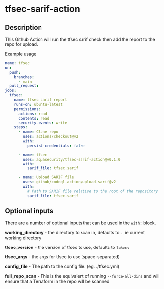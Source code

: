 # tfsec-sarif-action

## Description

This Github Action will run the tfsec sarif check then add the report to the repo for upload.

Example usage

```yaml
name: tfsec
on:
  push:
    branches:
      - main
  pull_request:
jobs:
  tfsec:
    name: tfsec sarif report
    runs-on: ubuntu-latest
    permissions:
      actions: read
      contents: read
      security-events: write
    steps:
      - name: Clone repo
        uses: actions/checkout@v2
        with:
          persist-credentials: false

      - name: tfsec
        uses: aquasecurity/tfsec-sarif-action@v0.1.0
        with:
          sarif_file: tfsec.sarif          

      - name: Upload SARIF file
        uses: github/codeql-action/upload-sarif@v2
        with:
          # Path to SARIF file relative to the root of the repository
          sarif_file: tfsec.sarif         
```

## Optional inputs
There are a number of optional inputs that can be used in the `with:` block.

**working_directory** - the directory to scan in, defaults to `.`, ie current working directory

**tfsec_version** - the version of tfsec to use, defaults to `latest`

**tfsec_args** - the args for tfsec to use (space-separated)

**config_file** - The path to the config file. (eg. ./tfsec.yml)

**full_repo_scan** - This is the equivalent of running `--force-all-dirs` and will ensure that a Terraform in the repo will be scanned

